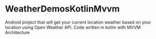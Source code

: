 # WeatherDemosKotlinMvvm
Android project that will get your current location weather based on your location using Open Weather API. Code written in kotlin with MVVM Architecture
